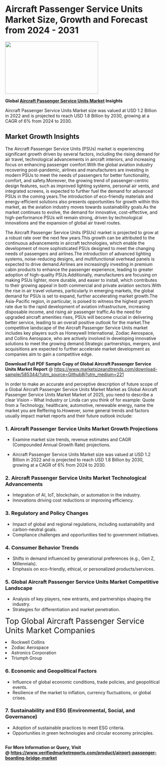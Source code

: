 <H1>Aircraft Passenger Service Units Market Size, Growth and Forecast from 2024 - 2031</H1><img class="aligncenter size-medium wp-image-584254" src="https://thirdeyenews.in/wp-content/uploads/2024/09/Global-Market-Research-300x168.jpeg" alt="" width="300" height="168" /><p><strong>Global&nbsp;<a href="https://www.marketsizeandtrends.com/download-sample/585344/?utm_source=Github8j?utm_medium=221">Aircraft Passenger Service Units Market</a> Insights</strong></p><p>Aircraft Passenger Service Units Market size was valued at USD 1.2 Billion in 2022 and is projected to reach USD 1.8 Billion by 2030, growing at a CAGR of 6% from 2024 to 2030.</p><p><h2>Market Growth Insights</h2> <p>The Aircraft Passenger Service Units (PSUs) market is experiencing significant growth driven by several factors, including the rising demand for air travel, technological advancements in aircraft interiors, and increasing focus on enhancing passenger comfort.With the global aviation industry recovering post-pandemic, airlines and manufacturers are investing in modern PSUs to meet the needs of passengers for better functionality, comfort, and safety.Moreover, the growing trend of passenger-centric design features, such as improved lighting systems, personal air vents, and integrated screens, is expected to further fuel the demand for advanced PSUs in the coming years.The introduction of eco-friendly materials and energy-efficient solutions also presents opportunities for growth within this market, as the aviation industry moves towards sustainability goals.As the market continues to evolve, the demand for innovative, cost-effective, and high-performance PSUs will remain strong, driven by technological innovations and the expansion of global air travel routes.</p> <p>The Aircraft Passenger Service Units (PSUs) market is projected to grow at a robust rate over the next few years.This growth can be attributed to the continuous advancements in aircraft technologies, which enable the development of more sophisticated PSUs designed to meet the changing needs of passengers and airlines.The introduction of advanced lighting systems, noise-reducing designs, and multifunctional overhead panels is expected to drive demand.Airlines are increasingly investing in premium cabin products to enhance the passenger experience, leading to greater adoption of high-quality PSUs.Additionally, manufacturers are focusing on making PSUs lighter, more durable, and easier to install, which contributes to their growing appeal in both commercial and private aviation sectors.With the rise in air travel volumes, particularly in emerging markets, the global demand for PSUs is set to expand, further accelerating market growth.The Asia-Pacific region, in particular, is poised to witness the highest growth rate due to the rapid development of aviation infrastructure, increasing disposable income, and rising air passenger traffic.As the need for upgraded aircraft amenities rises, PSUs will become crucial in delivering better service, leading to an overall positive outlook for the market.The competitive landscape of the Aircraft Passenger Service Units market includes key players such as Honeywell International, Zodiac Aerospace, and Collins Aerospace, who are actively involved in developing innovative solutions to meet the growing demand.Strategic partnerships, mergers, and acquisitions are expected to further accelerate market development as companies aim to gain a competitive edge.<p><span class=""><strong>Download Full PDF Sample Copy of Global Aircraft Passenger Service Units Market Report</strong> @ <a href="https://www.marketsizeandtrends.com/download-sample/585344/?utm_source=Github8j?utm_medium=221" target="_blank">https://www.marketsizeandtrends.com/download-sample/585344/?utm_source=Github8j?utm_medium=221</a></span></p><p>In order to make an accurate and perceptive description of future scope of a Global&nbsp;Aircraft Passenger Service Units Market Market as Global&nbsp;Aircraft Passenger Service Units Market Market of 2025, you need to describe a clear Vision &ndash; What Industry or Linda can you think of for example: Quote from a Technology, healthcare, automotive, renewable energy, name the market you are Reffering to.However, some general trends and factors usually impact market reports and their future outlook include:</p><h3>1.&nbsp;<strong>Aircraft Passenger Service Units Market Growth Projections</strong></h3><ul><li>Examine market size trends, revenue estimates and CAGR (Compounded Annual Growth Rate) projections.</li><li><p>Aircraft Passenger Service Units Market size was valued at USD 1.2 Billion in 2022 and is projected to reach USD 1.8 Billion by 2030, growing at a CAGR of 6% from 2024 to 2030.</p></li></ul><h3>2.&nbsp;<strong>Aircraft Passenger Service Units Market Technological Advancements</strong></h3><ul><li>Integration of AI, IoT, blockchain, or automation in the industry.</li><li>Innovations driving cost reductions or improving efficiency.</li></ul><h3>3.&nbsp;<strong>Regulatory and Policy Changes</strong></h3><ul><li>Impact of global and regional regulations, including sustainability and carbon-neutral goals.</li><li>Compliance challenges and opportunities tied to government initiatives.</li></ul><h3>4.&nbsp;<strong>Consumer Behavior Trends</strong></h3><ul><li>Shifts in demand influenced by generational preferences (e.g., Gen Z, Millennials).</li><li>Emphasis on eco-friendly, ethical, or personalized products/services.</li></ul><h3>5.&nbsp;<strong>Global Aircraft Passenger Service Units Market Competitive Landscape</strong></h3><ul><li>Analysis of key players, new entrants, and partnerships shaping the industry.</li><li>Strategies for differentiation and market penetration.</li></ul><p data-pm-slice="1 1 []"><span style="color: inherit; font-family: inherit; font-size: 25px;">Top Global Aircraft Passenger Service Units Market Companies</span></p><div class="" data-test-id=""><p><li>Rockwell Collins</li><li> Zodiac Aerospace</li><li> Astronics Corporation</li><li> Triumph Group</li></p></div><h3>6.&nbsp;<strong>Economic and Geopolitical Factors</strong></h3><ul><li>Influence of global economic conditions, trade policies, and geopolitical events.</li><li>Resilience of the market to inflation, currency fluctuations, or global crises.</li></ul><h3>7.&nbsp;<strong>Sustainability and ESG (Environmental, Social, and Governance)</strong></h3><ul><li>Adoption of sustainable practices to meet ESG criteria.</li><li>Opportunities in green technologies and circular economy principles.</li></ul><h2><strong style="font-size: 14px;">For More Information or Query, Visit @&nbsp;</strong><a style="background-color: #ffffff; font-size: 14px;" href="https://www.marketsizeandtrends.com/report/aircraft-passenger-service-units-market/" target="_blank">https://www.verifiedmarketreports.com/product/airport-passenger-boarding-bridge-market</a></h2>